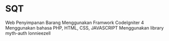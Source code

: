 # SQT
Web Penyimpanan Barang
Menggunakan Framwork CodeIgniter 4
Menggunakan bahasa PHP, HTML, CSS, JAVASCRIPT
Menggunakan library myth-auth lonnieezell 
